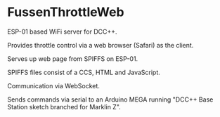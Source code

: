 # FussenThrottleWeb

ESP-01 based WiFi server for DCC++.

Provides throttle control via a web browser (Safari) as the client.

Serves up web page from SPIFFS on ESP-01.

SPIFFS files consist of a CCS, HTML and JavaScript.

Communication via WebSocket.

Sends commands via serial to an Arduino MEGA running "DCC++ Base Station sketch branched for Marklin Z".
